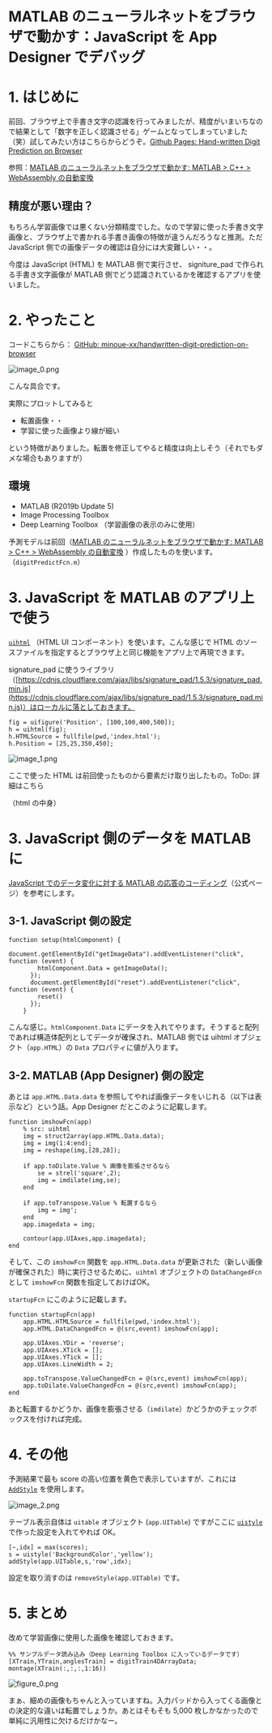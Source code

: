 # MATLAB のニューラルネットをブラウザで動かす：JavaScript を App Designer でデバッグ
# 1. はじめに


前回、ブラウザ上で手書き文字の認識を行ってみましたが、精度がいまいちなので結果として「数字を正しく認識させる」ゲームとなってしまっていました（笑）試してみたい方はこちらからどうぞ。[Github Pages: Hand-written Digit Prediction on Browser](https://minoue-xx.github.io/handwritten-digit-prediction-on-browser/)




参照：[MATLAB のニューラルネットをブラウザで動かす: MATLAB > C++ > WebAssembly の自動変換](https://qiita.com/eigs/items/48e782baf3ae617190cb) 


## 精度が悪い理由？


もちろん学習画像では悪くない分類精度でした。なので学習に使った手書き文字画像と、ブラウザ上で書かれる手書き画像の特徴が違うんだろうなと推測。ただ JavaScript 側での画像データの確認は自分には大変難しい・・。




今度は JavaScript (HTML) を MATLAB 側で実行させ、 signiture_pad で作られる手書き文字画像が MATLAB 側でどう認識されているかを確認するアプリを使いました。


  
# 2. やったこと


コードこちらから： [GitHub: minoue-xx/handwritten-digit-prediction-on-browser](https://github.com/minoue-xx/handwritten-digit-prediction-on-browser)




![image_0.png](debugJavaScript_images/image_0.png)




こんな具合です。




実際にプロットしてみると



   -  転置画像・・ 
   -  学習に使った画像より線が細い 



という特徴がありました。転置を修正してやると精度は向上しそう（それでもダメな場合もありますが）


## 環境

   -  MATLAB (R2019b Update 5) 
   -  Image Processing Toolbox 
   -  Deep Learning Toolbox （学習画像の表示のみに使用） 



予測モデルは前回（[MATLAB のニューラルネットをブラウザで動かす: MATLAB > C++ > WebAssembly の自動変換](https://qiita.com/eigs/items/48e782baf3ae617190cb) ）作成したものを使います。（`digitPredictFcn.m`）


  
# 3. JavaScript を MATLAB のアプリ上で使う


[`uihtml`](https://jp.mathworks.com/help/matlab/ref/uihtml.html) （HTML UI コンポーネント）を使います。こんな感じで HTML のソースファイルを指定するとブラウザ上と同じ機能をアプリ上で再現できます。




signature_pad に使うライブラリ（[https://cdnjs.cloudflare.com/ajax/libs/signature_pad/1.5.3/signature_pad.min.js](https://cdnjs.cloudflare.com/ajax/libs/signature_pad/1.5.3/signature_pad.min.js)）はローカルに落としておきます。



```matlab:Code
fig = uifigure('Position', [100,100,400,500]);
h = uihtml(fig);
h.HTMLSource = fullfile(pwd,'index.html');
h.Position = [25,25,350,450];
```



![image_1.png](debugJavaScript_images/image_1.png)




ここで使った HTML は前回使ったものから要素だけ取り出したもの。ToDo: 詳細はこちら




（html の中身）


  
# 3. JavaScript 側のデータを MATLAB に


[JavaScript でのデータ変化に対する MATLAB の応答のコーディング](https://jp.mathworks.com/help/matlab/ref/uihtml.html#mw_670c2675-8aa8-49fc-94e8-84d2c39fcde1)（公式ページ）を参考にします。


## 3-1. JavaScript 側の設定

```matlab:Code(Display)
function setup(htmlComponent) {
      document.getElementById("getImageData").addEventListener("click", function (event) {
        htmlComponent.Data = getImageData();
      });
      document.getElementById("reset").addEventListener("click", function (event) {
        reset()
      });
    }
```



こんな感じ。`htmlComponent.Data` にデータを入れてやります。そうすると配列であれば構造体配列としてデータが確保され、MATLAB 側では uihtml オブジェクト（`app.HTML`）の `Data` プロパティに値が入ります。


## 3-2. MATLAB (App Designer) 側の設定


あとは `app.HTML.Data.data` を参照してやれば画像データをいじれる（以下は表示など）という話。App Designer だとこのように記載します。



```matlab:Code(Display)
function imshowFcn(app)
    % src: uihtml
    img = struct2array(app.HTML.Data.data);
    img = img(1:4:end);
    img = reshape(img,[28,28]);
    
    if app.toDilate.Value % 画像を膨張させるなら
        se = strel('square',2);
        img = imdilate(img,se);
    end
    
    if app.toTranspose.Value % 転置するなら
        img = img';
    end
    app.imagedata = img;
    
    contour(app.UIAxes,app.imagedata);
end
```



そして、この `imshowFcn` 関数を `app.HTML.Data.data` が更新された（新しい画像が確保された）時に実行させるために、`uihtml` オブジェクトの `DataChangedFcn` として `imshowFcn` 関数を指定しておけばOK。




`startupFcn` にこのように記載します。



```matlab:Code(Display)
function startupFcn(app)
    app.HTML.HTMLSource = fullfile(pwd,'index.html');
    app.HTML.DataChangedFcn = @(src,event) imshowFcn(app);
    
    app.UIAxes.YDir = 'reverse';
    app.UIAxes.XTick = [];
    app.UIAxes.YTick = [];
    app.UIAxes.LineWidth = 2;
    
    app.toTranspose.ValueChangedFcn = @(src,event) imshowFcn(app);
    app.toDilate.ValueChangedFcn = @(src,event) imshowFcn(app);
end
```



あと転置するかどうか、画像を膨張させる（`imdilate`）かどうかのチェックボックスを付ければ完成。


  
# 4. その他


予測結果で最も score の高い位置を黄色で表示していますが、これには [`AddStyle`](https://jp.mathworks.com/help/matlab/ref/matlab.ui.control.tableappd.addstyle.html) を使用します。




![image_2.png](debugJavaScript_images/image_2.png)




テーブル表示自体は `uitable` オブジェクト (`app.UITable`) ですがここに [`uistyle`](https://jp.mathworks.com/help/matlab/ref/uistyle.html) で作った設定を入れてやれば OK。



```matlab:Code(Display)
[~,idx] = max(scores);
s = uistyle('BackgroundColor','yellow');
addStyle(app.UITable,s,'row',idx);
```



設定を取り消すのは `removeStyle(app.UITable)` です。


  
# 5. まとめ


改めて学習画像に使用した画像を確認しておきます。



```matlab:Code
%% サンプルデータ読み込み（Deep Learning Toolbox に入っているデータです）
[XTrain,YTrain,anglesTrain] = digitTrain4DArrayData;
montage(XTrain(:,:,:,1:16))
```


![figure_0.png](debugJavaScript_images/figure_0.png)



まぁ、細めの画像もちゃんと入っていますね。入力パッドから入ってくる画像との決定的な違いは転置でしょうか。あとはそもそも 5,000 枚しかなかったので単純に汎用性に欠けるだけかなー。


